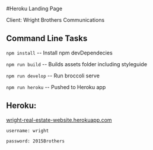  
#Heroku Landing Page

Client: Wright Brothers Communications	

Command Line Tasks
------------- 
`npm install` -- Install npm devDependecies

`npm run build` -- Builds assets folder including styleguide

`npm run develop` -- Run broccoli serve

`npm run heroku` -- Pushed to Heroku app

Heroku:
-------------
[wright-real-estate-website.herokuapp.com](http://wright-real-estate-website.herokuapp.com/) 

`username: wright`

`password: 2015Brothers`
